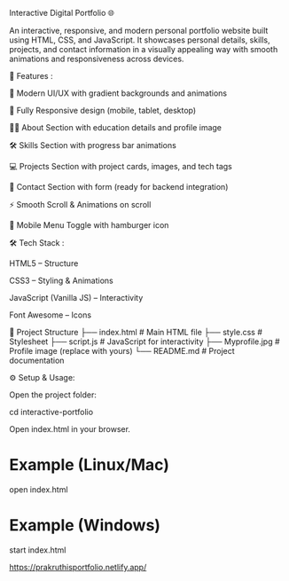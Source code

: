 Interactive Digital Portfolio 🌐

An interactive, responsive, and modern personal portfolio website built using HTML, CSS, and JavaScript.
It showcases personal details, skills, projects, and contact information in a visually appealing way with smooth animations and responsiveness across devices.

🚀 Features :

🎨 Modern UI/UX with gradient backgrounds and animations

📱 Fully Responsive design (mobile, tablet, desktop)

🧑‍🎓 About Section with education details and profile image

🛠 Skills Section with progress bar animations

💻 Projects Section with project cards, images, and tech tags

📩 Contact Section with form (ready for backend integration)

⚡ Smooth Scroll & Animations on scroll

🌙 Mobile Menu Toggle with hamburger icon

🛠 Tech Stack :

HTML5 – Structure

CSS3 – Styling & Animations

JavaScript (Vanilla JS) – Interactivity

Font Awesome – Icons

📂 Project Structure
├── index.html      # Main HTML file
├── style.css       # Stylesheet
├── script.js       # JavaScript for interactivity
├── Myprofile.jpg   # Profile image (replace with yours)
└── README.md       # Project documentation

⚙️ Setup & Usage:

Open the project folder:

cd interactive-portfolio

Open index.html in your browser.

# Example (Linux/Mac)
open index.html

# Example (Windows)
start index.html

https://prakruthisportfolio.netlify.app/

